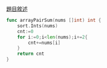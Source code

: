[題目敘述](https://leetcode.cn/problems/array-partition/)
```go
func arrayPairSum(nums []int) int {
    sort.Ints(nums)
    cnt:=0
    for i:=0;i<len(nums);i+=2{
        cnt+=nums[i]
    }
    return cnt
}
